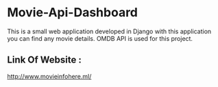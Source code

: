 # Movie-Api-Dashboard
This is a small web application developed in Django with this application you can find any movie details. OMDB API is used for this project.
<h2>Link Of Website :</h2><a href="http://www.movieinfohere.ml/">http://www.movieinfohere.ml/</a>
